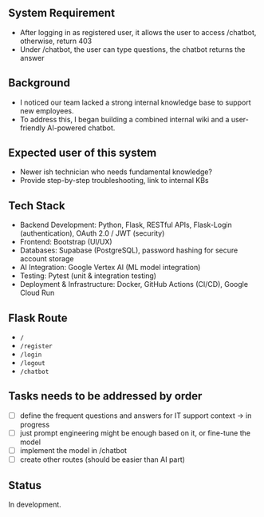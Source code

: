 ## System Requirement

- After logging in as registered user, it allows the user to access /chatbot, otherwise, return 403
- Under /chatbot, the user can type questions, the chatbot returns the answer

## Background

- I noticed our team lacked a strong internal knowledge base to support new employees.
- To address this, I began building a combined internal wiki and a user-friendly AI-powered chatbot.

## Expected user of this system

- Newer ish technician who needs fundamental knowledge?
- Provide step-by-step troubleshooting, link to internal KBs

## Tech Stack

- Backend Development: Python, Flask, RESTful APIs, Flask-Login (authentication), OAuth 2.0 / JWT (security)
- Frontend: Bootstrap (UI/UX)
- Databases: Supabase (PostgreSQL), password hashing for secure account storage
- AI Integration: Google Vertex AI (ML model integration)
- Testing: Pytest (unit & integration testing)
- Deployment & Infrastructure: Docker, GitHub Actions (CI/CD), Google Cloud Run

## Flask Route

- `/`
- `/register`
- `/login`
- `/logout`
- `/chatbot`

## Tasks needs to be addressed by order

-   [ ] define the frequent questions and answers for IT support context -> in progress
-   [ ] just prompt engineering might be enough based on it, or fine-tune the model
-   [ ] implement the model in /chatbot
-   [ ] create other routes (should be easier than AI part)

## Status

In development.
